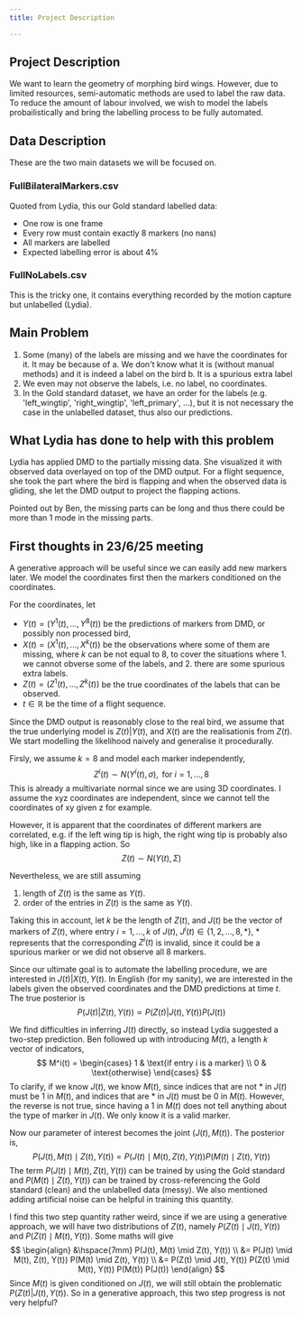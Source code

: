 ```yaml
---
title: Project Description

---
```




## Project Description

We want to learn the geometry of morphing bird wings. However, due to limited resources, semi-automatic methods are used to label the raw data. To reduce the amount of labour involved, we wish to model the labels probailistically and bring the labelling process to be fully automated.


## Data Description

These are the two main datasets we will be focused on.

### FullBilateralMarkers.csv

Quoted from Lydia, this our Gold standard labelled data:

- One row is one frame
- Every row must contain exactly 8 markers (no nans)
- All markers are labelled
- Expected labelling error is about 4%

### FullNoLabels.csv

This is the tricky one, it contains everything recorded by the motion capture but unlabelled (Lydia). 


## Main Problem

1. Some (many) of the labels are missing and we have the coordinates for it. It may be because of 
    a. We don't know what it is (without manual methods) and it is indeed a label on the bird
    b. It is a spurious extra label
2. We even may not observe the labels, i.e. no label, no coordinates. 
3. In the Gold standard dataset, we have an order for the labels (e.g. 'left_wingtip', 'right_wingtip', 'left_primary', ...), but it is not necessary the case in the unlabelled dataset, thus also our predictions.


## What Lydia has done to help with this problem

Lydia has applied DMD to the partially missing data. She visualized it with observed data overlayed on top of the DMD output. For a flight sequence, she took the part where the bird is flapping and when the observed data is gliding, she let the DMD output to project the flapping actions.

Pointed out by Ben, the missing parts can be long and thus there could be more than 1 mode in the missing parts. 


## First thoughts in 23/6/25 meeting

A generative approach will be useful since we can easily add new markers later. We model the coordinates first then the markers conditioned on the coordinates.

For the coordinates, let
- $Y(t) = (Y^1(t),...,Y^8(t))$ be the predictions of markers from DMD, or possibly non processed bird,
- $X(t) = (X^1(t),...,X^k(t))$ be the observations where some of them are missing, where $k$ can be not equal to $8$, to cover the situations where 1. we cannot obverse some of the labels, and 2. there are some spurious extra labels.
- $Z(t) = (Z^1(t),...,Z^k(t))$ be the true coordinates of the labels that can be observed. 
- $t \in \mathbb{R}$ be the time of a flight sequence.

Since the DMD output is reasonably close to the real bird, we assume that the true underlying model is $Z(t)|Y(t)$, and $X(t)$ are the realisationis from $Z(t)$. We start modelling the likelihood naively and generalise it procedurally. 

Firsly, we assume $k=8$ and model each marker independently,
$$Z^i(t) \sim N(Y^i(t), \sigma), \text{ for } i = 1,...,8$$
This is already a multivariate normal since we are using 3D coordinates. I assume the xyz coordinates are independent, since we cannot tell the coordinates of xy given z for example.

However, it is apparent that the coordinates of different markers are correlated, e.g. if the left wing tip is high, the right wing tip is probably also high, like in a flapping action. So
$$
Z(t) \sim N(Y(t), \Sigma)
$$

Nevertheless, we are still assuming 
1. length of $Z(t)$ is the same as $Y(t)$.
2. order of the entries in $Z(t)$ is the same as $Y(t)$.

Taking this in account, let $k$ be the length of $Z(t)$, and $J(t)$ be the vector of markers of $Z(t)$, where entry $i = 1,...,k$ of $J(t)$, $J^i(t) \in \{ 1,2,...,8,*\}$, $*$ represents that the corresponding $Z^i(t)$ is invalid, since it could be a spurious marker or we did not observe all 8 markers.

Since our ultimate goal is to automate the labelling procedure, we are interested in $J(t)|X(t),Y(t)$. In English (for my sanity), we are interested in the labels given the observed coordinates and the DMD predictions at time $t$.
The true posterior is
$$
P(J(t) | Z(t), Y(t)) \propto P(Z(t) | J(t), Y(t)) P(J(t))
$$

We find difficulties in inferring $J(t)$ directly, so instead  Lydia suggested a two-step prediction. Ben followed up with introducing $M(t)$, a length $k$ vector of indicators,
$$
M^i(t) = 
\begin{cases} 
1 & \text{if entry i is a marker} \\
0 & \text{otherwise}
\end{cases}
$$
To clarify, if we know $J(t)$, we know $M(t)$, since indices that are not $*$ in $J(t)$ must be $1$ in $M(t)$, and indices that are $*$ in $J(t)$ must be $0$ in $M(t)$. However, the reverse is not true, since having a $1$ in $M(t)$ does not tell anything about the type of marker in $J(t)$. We only know it is a valid marker. 

Now our parameter of interest becomes the joint $(J(t), M(t))$. The posterior is,
$$
P(J(t), M(t) \mid Z(t), Y(t))
= P(J(t) \mid M(t), Z(t), Y(t)) P(M(t) \mid Z(t), Y(t))
$$
The term $P(J(t) \mid M(t), Z(t), Y(t))$ can be trained by using the Gold standard and $P(M(t) \mid Z(t), Y(t))$ can be trained by cross-referencing the Gold standard (clean) and the unlabelled data (messy). We also mentioned adding artificial noise can be helpful in training this quantity.

I find this two step quantity rather weird, since if we are using a generative approach, we will have two distributions of $Z(t)$, namely $P(Z(t) \mid J(t), Y(t))$ and $P(Z(t) \mid M(t), Y(t))$. Some maths will give
$$
\begin{align}
&\hspace{7mm} P(J(t), M(t) \mid Z(t), Y(t)) \\
&= P(J(t) \mid M(t), Z(t), Y(t)) P(M(t) \mid Z(t), Y(t)) \\
&= P(Z(t) \mid J(t), Y(t)) P(Z(t) \mid M(t), Y(t)) P(M(t)) P(J(t))
\end{align}
$$
Since $M(t)$ is given conditioned on $J(t)$, we will still obtain the problematic $P(Z(t)|J(t),Y(t))$. So in a generative approach, this two step progress is not very helpful?
